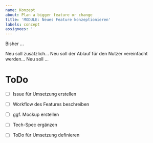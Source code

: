 ```yaml
---
name: Konzept
about: Plan a bigger feature or change
title: 'MODULE: Neues Feature konzeptionieren'
labels: concept
assignees: ''
---
```


Bisher ...

Neu soll zusätzlich...
Neu soll der Ablauf für den Nutzer vereinfacht werden...
Neu soll ...

# ToDo

- [ ] Issue für Umsetzung erstellen
- [ ] Workflow des Features beschreiben
- [ ] ggf. Mockup erstellen
- [ ] Tech-Spec ergänzen
- [ ] ToDo für Umsetzung definieren


